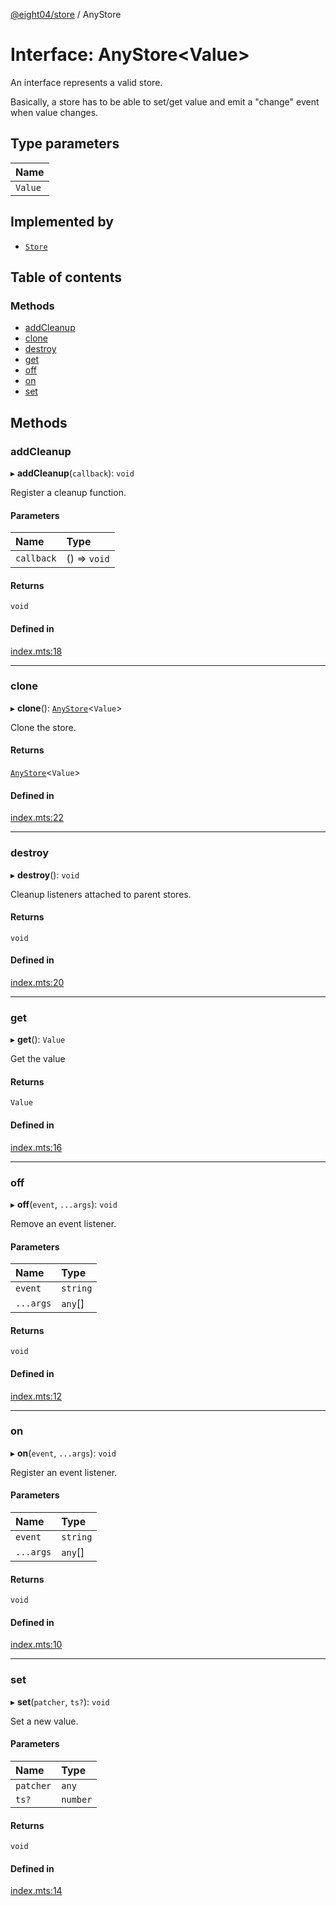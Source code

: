 [@eight04/store](../README.md) / AnyStore

# Interface: AnyStore<Value\>

An interface represents a valid store.

Basically, a store has to be able to set/get value and emit a "change" event when value changes.

## Type parameters

| Name |
| :------ |
| `Value` |

## Implemented by

- [`Store`](../classes/Store.md)

## Table of contents

### Methods

- [addCleanup](AnyStore.md#addcleanup)
- [clone](AnyStore.md#clone)
- [destroy](AnyStore.md#destroy)
- [get](AnyStore.md#get)
- [off](AnyStore.md#off)
- [on](AnyStore.md#on)
- [set](AnyStore.md#set)

## Methods

### addCleanup

▸ **addCleanup**(`callback`): `void`

Register a cleanup function.

#### Parameters

| Name | Type |
| :------ | :------ |
| `callback` | () => `void` |

#### Returns

`void`

#### Defined in

[index.mts:18](https://github.com/eight04/store/blob/aa9ab89/index.mts#L18)

___

### clone

▸ **clone**(): [`AnyStore`](AnyStore.md)<`Value`\>

Clone the store.

#### Returns

[`AnyStore`](AnyStore.md)<`Value`\>

#### Defined in

[index.mts:22](https://github.com/eight04/store/blob/aa9ab89/index.mts#L22)

___

### destroy

▸ **destroy**(): `void`

Cleanup listeners attached to parent stores.

#### Returns

`void`

#### Defined in

[index.mts:20](https://github.com/eight04/store/blob/aa9ab89/index.mts#L20)

___

### get

▸ **get**(): `Value`

Get the value

#### Returns

`Value`

#### Defined in

[index.mts:16](https://github.com/eight04/store/blob/aa9ab89/index.mts#L16)

___

### off

▸ **off**(`event`, `...args`): `void`

Remove an event listener.

#### Parameters

| Name | Type |
| :------ | :------ |
| `event` | `string` |
| `...args` | `any`[] |

#### Returns

`void`

#### Defined in

[index.mts:12](https://github.com/eight04/store/blob/aa9ab89/index.mts#L12)

___

### on

▸ **on**(`event`, `...args`): `void`

Register an event listener.

#### Parameters

| Name | Type |
| :------ | :------ |
| `event` | `string` |
| `...args` | `any`[] |

#### Returns

`void`

#### Defined in

[index.mts:10](https://github.com/eight04/store/blob/aa9ab89/index.mts#L10)

___

### set

▸ **set**(`patcher`, `ts?`): `void`

Set a new value.

#### Parameters

| Name | Type |
| :------ | :------ |
| `patcher` | `any` |
| `ts?` | `number` |

#### Returns

`void`

#### Defined in

[index.mts:14](https://github.com/eight04/store/blob/aa9ab89/index.mts#L14)
